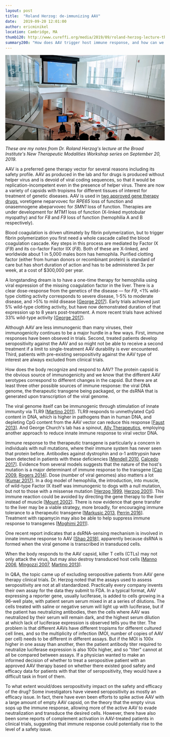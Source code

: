```yaml
---
layout: post
title:  "Roland Herzog: de-immunizing AAV"
date:   2019-09-20 12:01:00
author: ericminikel
location: Cambridge, MA
thumb120: http://www.cureffi.org/media/2019/09/roland-herzog-lecture-thumbnail.png
summary200: "How does AAV trigger host immune response, and how can we evade this response for effective gene therapy?"
---
```


![](/media/2019/09/roland-herzog-lecture.png)

*These are my notes from Dr. Roland Herzog's lecture at the Broad Institute's New Therapeutic Modalities Workshop series on September 20, 2019.*

AAV is a preferred gene therapy vector for several reasons including its safety profile. AAV as produced in the lab and for drugs is produced without helper virus and is devoid of viral coding sequences, so that it would be replication-incompetent even in the presence of helper virus. There are now a variety of capsids with tropisms for different tissues of interest for treatment of genetic diseases. AAV is used in [two approved gene therapy drugs](/2019/07/23/what-gene-therapy-can-and-cant-do-today/), voretigene neparvovec for *RPE65* loss of function and onasemnogene abeparvovec for *SMN1* loss of function. Therapies are under development for *MTM1* loss of function (X-linked myotobular myopathy) and for *F8* and *F9* loss of function (hemophilia A and B respectively).

Blood coagulation is driven ultimately by fibrin polymerization, but to trigger fibrin polymerization you first need a whole cascade called the blood coagulation cascade. Key steps in this process are mediated by Factor IX (*F9*) and its co-factor Factor IIX (*F8*). Both of these are X-linked, and worldwide about 1 in 5,000 males born has hemophila. Purified clotting factor (either from human donors or recombinant protein) is standard of care but has short duration of action and has to be administered 3x per week, at a cost of $300,000 per year. 

A longstanding dream is to have a one-time therapy for hemophilia using viral expression of the missing coagulation factor in the liver. There is a clear dose-response from the genetics of the disease &mdash; for *F9*, &lt;1% wild-type clotting activity corresponds to severe disease, 1-5% to moderate disease, and &gt;5% to mild disease [[George 2017]]. Early trials achieved just 5% wild-type clotting activity, but have now demonstrated duration of that expression up to 8 years post-treatment. A more recent trials have achived 33% wild-type activity [[George 2017]].

Although AAV are less immunogenic than many viruses, their immunogenicity continues to be a major hurdle in a few ways. First, immune responses have been obseved in trials. Second, treated patients develop seropositivity against the AAV and so might not be able to receive a second treatment if a limit to single-treatment AAV durability is ever encountered. Third, patients with pre-existing seropositivity against the AAV type of interest are always excluded from clinical trials. 

How does the body recognize and respond to AAV? The protein capsid is the obvious source of immunogenicity and we know that the different AAV serotypes correspond to different changes in the capsid. But there are at least three other possible sources of immune response: the viral DNA genome, the therapeutic transgene being packaged, or the dsRNA that is generated upon transcription of the viral genome. 

The viral genome itself can be immunogenic through stimulation of innate immunity via TLR9 [[Martino 2011]]. TLR9 responds to unmethylated CpG content in DNA, which is higher in pathogens than in human DNA, and depleting CpG content from the AAV vector can reduce this response [[Faust 2013]]. And George Church's lab has a spinout, [Ally Therapeutics](http://arep.med.harvard.edu/gmc/blurbs_2018.html), employing another approach to reduce innate immune response to viral vector DNA.

Immune response to the therapeutic transgene is particularly a concern in individuals with null mutations, where their immune system has never seen that protein before. Antibodies against dystrophin and &alpha;-1 antitrypsin have been detected in patients with these deficiencies [[Mendell 2010], [Calcedo 2017]]. Evidence from several models suggests that the nature of the host's mutation is a major determinant of immune response to the transgene [[Cao 2009], [Rogers 2014]]. Dose (number of viral genomes) also matters a lot [[Kumar 2017]]. In a dog model of hemophilia, the introduction, into muscle, of wild-type Factor IX itself was immunogenic to dogs with a null mutation, but not to those with a missense mutation [[Herzog 1999], [Herzog 2001]]. This immune reaction could be avoided by directing the gene therapy to the liver instead of muscle [[Mount 2002]]. There is now evidence that gene transfer to the liver may be a viable strategy, more broadly, for encouraging immune tolerance to a therapeutic transgene [[Markusic 2013], [Perrin 2016]]. Treatment with rapamycin may also be able to help suppress immune response to transgenes [[Moghimi 2011]].

One recent report indicates that a dsRNA-sensing mechanism is involved in innate immune response to AAV [[Shao 2018]], apparently because dsRNA is formed when the viral genome is transcribed in transduced cells.

When the body responds to the AAV capsid, killer T cells (CTLs) may not only attack the virus, but may also destroy transduced host cells [[Manno 2006], [Mingozzi 2007], [Martino 2013]].

In Q&A, the topic came up of excluding seropositive patients from AAV gene therapy clinical trials. Dr. Herzog noted that the assays used to assess seropositivity are not at all standardized. Practically every company invents their own assay for the data they submit to FDA. In a typical format, AAV expressing a reporter gene, usually luciferase, is added to cells growing in a 96-well plate, with patient serum serum mixed in at a series of dilutions. The cells treated with saline or negative serum will light up with luciferase, but if the patient has neutralizing antibodies, then the cells where AAV was neutralized by their serum will remain dark, and the highest serum dilution at which lack of luciferase expression is observed tells you the titer. The problem is that different AAVs have different tropisms for different cultured cell lines, and so the multiplicity of infection (MOI, number of copies of AAV per cell) needs to be different in different assays. But if the MOI is 100x higher in one assay than another, then the patient antibody titer required to neutralize luciferase expression is also 100x higher, and so "titer" cannot at all be compared between assays. If a physician wanted to make an informed decision of whether to treat a seropositive patient with an approved AAV therapy based on whether there existed good safety and efficacy data for patients with that titer of seropositivity, they would have a difficult task in front of them.

To what extent would/does seropositivity impact on the safety and efficacy of the drug? Some investigators have viewed seropositivity as mostly an efficacy issue. In fact, there have even been efforts to spike active AAV with a large amount of empty AAV capsid, on the theory that the empty virus sops up the immune response, allowing more of the active AAV to evade neutralization and transduce the desired cells. However, there have also been some reports of complement activation in AAV-treated patients in clinical trials, suggesting that immune response could potentially rise to the level of a safety issue.






[Herzog 1999]: https://www.ncbi.nlm.nih.gov/pubmed/9883840 "Herzog RW, Yang EY, Couto LB, Hagstrom JN, Elwell D, Fields PA, Burton M, Bellinger DA, Read MS, Brinkhous KM, Podsakoff GM, Nichols TC, Kurtzman GJ, High  KA. Long-term correction of canine hemophilia B by gene transfer of blood coagulation factor IX mediated by adeno-associated viral vector. Nat Med. 1999 Jan;5(1):56-63. PubMed PMID: 9883840."

[Herzog 2001]: https://www.ncbi.nlm.nih.gov/pubmed/11545609 "Herzog RW, Mount JD, Arruda VR, High KA, Lothrop CD Jr. Muscle-directed gene transfer and transient immune suppression result in sustained partial correction  of canine hemophilia B caused by a null mutation. Mol Ther. 2001 Sep;4(3):192-200. PubMed PMID: 11545609."

[Mount 2002]: https://www.ncbi.nlm.nih.gov/pubmed/11929752 "Mount JD, Herzog RW, Tillson DM, Goodman SA, Robinson N, McCleland ML, Bellinger D, Nichols TC, Arruda VR, Lothrop CD Jr, High KA. Sustained phenotypic  correction of hemophilia B dogs with a factor IX null mutation by liver-directed  gene therapy. Blood. 2002 Apr 15;99(8):2670-6. PubMed PMID: 11929752."

[Manno 2006]: https://www.ncbi.nlm.nih.gov/pubmed/16474400 "Manno CS, Pierce GF, Arruda VR, Glader B, Ragni M, Rasko JJ, Ozelo MC, Hoots K, Blatt P, Konkle B, Dake M, Kaye R, Razavi M, Zajko A, Zehnder J, Rustagi PK, Nakai H, Chew A, Leonard D, Wright JF, Lessard RR, Sommer JM, Tigges M, Sabatino  D, Luk A, Jiang H, Mingozzi F, Couto L, Ertl HC, High KA, Kay MA. Successful transduction of liver in hemophilia by AAV-Factor IX and limitations imposed by the host immune response. Nat Med. 2006 Mar;12(3):342-7. Epub 2006 Feb 12. Erratum in: Nat Med. 2006 May;12(5):592. Rasko, John [corrected to Rasko, John JE]; Rustagi, Pradip K [added]. PubMed PMID: 16474400."

[Mingozzi 2007]: https://www.ncbi.nlm.nih.gov/pubmed/17369837 "Mingozzi F, Maus MV, Hui DJ, Sabatino DE, Murphy SL, Rasko JE, Ragni MV, Manno CS, Sommer J, Jiang H, Pierce GF, Ertl HC, High KA. CD8(+) T-cell responses to adeno-associated virus capsid in humans. Nat Med. 2007 Apr;13(4):419-22. Epub 2007 Mar 18. PubMed PMID: 17369837."

[Cao 2009]: https://www.ncbi.nlm.nih.gov/pubmed/19603001 "Cao O, Hoffman BE, Moghimi B, Nayak S, Cooper M, Zhou S, Ertl HC, High KA, Herzog RW. Impact of the underlying mutation and the route of vector administration on immune responses to factor IX in gene therapy for hemophilia B. Mol Ther. 2009 Oct;17(10):1733-42. doi: 10.1038/mt.2009.159. Epub 2009 Jul 14. PubMed PMID: 19603001; PubMed Central PMCID: PMC2835008."

[Mendell 2010]: https://www.ncbi.nlm.nih.gov/pubmed/20925545 "Mendell JR, Campbell K, Rodino-Klapac L, Sahenk Z, Shilling C, Lewis S, Bowles D, Gray S, Li C, Galloway G, Malik V, Coley B, Clark KR, Li J, Xiao X, Samulski J, McPhee SW, Samulski RJ, Walker CM. Dystrophin immunity in Duchenne's muscular  dystrophy. N Engl J Med. 2010 Oct 7;363(15):1429-37. doi: 10.1056/NEJMoa1000228.  PubMed PMID: 20925545; PubMed Central PMCID: PMC3014106."

[Moghimi 2011]: https://www.ncbi.nlm.nih.gov/pubmed/21585650 "Moghimi B, Sack BK, Nayak S, Markusic DM, Mah CS, Herzog RW. Induction of tolerance to factor VIII by transient co-administration with rapamycin. J Thromb  Haemost. 2011 Aug;9(8):1524-33. doi: 10.1111/j.1538-7836.2011.04351.x. PubMed PMID: 21585650; PubMed Central PMCID: PMC3154987."

[Martino 2011]: https://www.ncbi.nlm.nih.gov/pubmed/21474674 "Martino AT, Suzuki M, Markusic DM, Zolotukhin I, Ryals RC, Moghimi B, Ertl HC, Muruve DA, Lee B, Herzog RW. The genome of self-complementary adeno-associated viral vectors increases Toll-like receptor 9-dependent innate immune responses in the liver. Blood. 2011 Jun 16;117(24):6459-68. doi: 10.1182/blood-2010-10-314518. Epub 2011 Apr 7. PubMed PMID: 21474674; PubMed Central PMCID: PMC3123017."

[Martino 2013]: https://www.ncbi.nlm.nih.gov/pubmed/23325831 "Martino AT, Basner-Tschakarjan E, Markusic DM, Finn JD, Hinderer C, Zhou S, Ostrov DA, Srivastava A, Ertl HC, Terhorst C, High KA, Mingozzi F, Herzog RW. Engineered AAV vector minimizes in vivo targeting of transduced hepatocytes by capsid-specific CD8+ T cells. Blood. 2013 Mar 21;121(12):2224-33. doi: 10.1182/blood-2012-10-460733. Epub 2013 Jan 16. PubMed PMID: 23325831; PubMed Central PMCID: PMC3606062."

[Markusic 2013]: https://www.ncbi.nlm.nih.gov/pubmed/24106230 "Markusic DM, Hoffman BE, Perrin GQ, Nayak S, Wang X, LoDuca PA, High KA, Herzog RW. Effective gene therapy for haemophilic mice with pathogenic factor IX  antibodies. EMBO Mol Med. 2013 Nov;5(11):1698-709. doi: 10.1002/emmm.201302859. Epub 2013 Sep 16. PubMed PMID: 24106230; PubMed Central PMCID: PMC3840486."

[Faust 2013]: https://www.ncbi.nlm.nih.gov/pubmed/23778142 "Faust SM, Bell P, Cutler BJ, Ashley SN, Zhu Y, Rabinowitz JE, Wilson JM. CpG-depleted adeno-associated virus vectors evade immune detection. J Clin Invest. 2013 Jul;123(7):2994-3001. doi: 10.1172/JCI68205. Epub 2013 Jun 17. PubMed PMID: 23778142; PubMed Central PMCID: PMC3696560."

[Rogers 2014]: https://www.ncbi.nlm.nih.gov/pubmed/24460861 "Rogers GL, Martino AT, Zolotukhin I, Ertl HC, Herzog RW. Role of the vector genome and underlying factor IX mutation in immune responses to AAV gene therapy  for hemophilia B. J Transl Med. 2014 Jan 25;12:25. doi: 10.1186/1479-5876-12-25.  PubMed PMID: 24460861; PubMed Central PMCID: PMC3904690."

[Hui 2015]: https://www.ncbi.nlm.nih.gov/pubmed/26445723 "Hui DJ, Edmonson SC, Podsakoff GM, Pien GC, Ivanciu L, Camire RM, Ertl H, Mingozzi F, High KA, Basner-Tschakarjan E. AAV capsid CD8+ T-cell epitopes are highly conserved across AAV serotypes. Mol Ther Methods Clin Dev. 2015 Sep 30;2:15029. doi: 10.1038/mtm.2015.29. eCollection 2015. PubMed PMID: 26445723; PubMed Central PMCID: PMC4588448."

[Perrin 2016]: https://www.ncbi.nlm.nih.gov/pubmed/27933310/ "Perrin GQ, Zolotukhin I, Sherman A, Biswas M, de Jong YP, Terhorst C, Davidoff AM, Herzog RW. Dynamics of antigen presentation to transgene product-specific CD4(+) T cells and of Treg induction upon hepatic AAV gene transfer. Mol Ther Methods Clin Dev. 2016 Dec 7;3:16083. eCollection 2016. PubMed PMID: 27933310; PubMed Central PMCID: PMC5142511."

[Calcedo 2017]: https://www.ncbi.nlm.nih.gov/pubmed/28137880 "Calcedo R, Somanathan S, Qin Q, Betts MR, Rech AJ, Vonderheide RH, Mueller C,  Flotte TR, Wilson JM. Class I-restricted T-cell responses to a polymorphic peptide in a gene therapy clinical trial for α-1-antitrypsin deficiency. Proc Natl Acad Sci U S A. 2017 Feb 14;114(7):1655-1659. doi: 10.1073/pnas.1617726114.  Epub 2017 Jan 30. PubMed PMID: 28137880; PubMed Central PMCID: PMC5320988."

[George 2017]: https://www.ncbi.nlm.nih.gov/pubmed/29211678 "George LA, Sullivan SK, Giermasz A, Rasko JEJ, Samelson-Jones BJ, Ducore J, Cuker A, Sullivan LM, Majumdar S, Teitel J, McGuinn CE, Ragni MV, Luk AY, Hui D,  Wright JF, Chen Y, Liu Y, Wachtel K, Winters A, Tiefenbacher S, Arruda VR, van der Loo JCM, Zelenaia O, Takefman D, Carr ME, Couto LB, Anguela XM, High KA. Hemophilia B Gene Therapy with a High-Specific-Activity Factor IX Variant. N Engl J Med. 2017 Dec 7;377(23):2215-2227. doi: 10.1056/NEJMoa1708538. PubMed PMID: 29211678; PubMed Central PMCID: PMC6029626."

[Kumar 2017]: https://www.ncbi.nlm.nih.gov/pubmed/28284982 "Kumar SRP, Hoffman BE, Terhorst C, de Jong YP, Herzog RW. The Balance between  CD8(+) T Cell-Mediated Clearance of AAV-Encoded Antigen in the Liver and Tolerance Is Dependent on the Vector Dose. Mol Ther. 2017 Apr 5;25(4):880-891. doi: 10.1016/j.ymthe.2017.02.014. Epub 2017 Mar 9. PubMed PMID: 28284982; PubMed  Central PMCID: PMC5383644."

[Shao 2018]: https://www.ncbi.nlm.nih.gov/pubmed/29925692/ "Shao W, Earley LF, Chai Z, Chen X, Sun J, He T, Deng M, Hirsch ML, Ting J, Samulski RJ, Li C. Double-stranded RNA innate immune response activation from long-term adeno-associated virus vector transduction. JCI Insight. 2018 Jun 21;3(12). pii: 120474. doi: 10.1172/jci.insight.120474. eCollection 2018 Jun 21.  PubMed PMID: 29925692; PubMed Central PMCID: PMC6124417."



